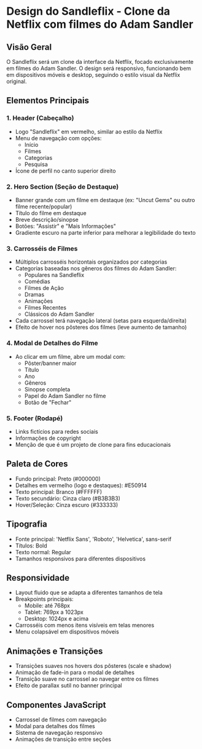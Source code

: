 # Design do Sandleflix - Clone da Netflix com filmes do Adam Sandler

## Visão Geral

O Sandleflix será um clone da interface da Netflix, focado exclusivamente em filmes do Adam Sandler. O design será responsivo, funcionando bem em dispositivos móveis e desktop, seguindo o estilo visual da Netflix original.

## Elementos Principais

### 1. Header (Cabeçalho)

- Logo "Sandleflix" em vermelho, similar ao estilo da Netflix
- Menu de navegação com opções:
  - Início
  - Filmes
  - Categorias
  - Pesquisa
- Ícone de perfil no canto superior direito

### 2. Hero Section (Seção de Destaque)

- Banner grande com um filme em destaque (ex: "Uncut Gems" ou outro filme recente/popular)
- Título do filme em destaque
- Breve descrição/sinopse
- Botões: "Assistir" e "Mais Informações"
- Gradiente escuro na parte inferior para melhorar a legibilidade do texto

### 3. Carrosséis de Filmes

- Múltiplos carrosséis horizontais organizados por categorias
- Categorias baseadas nos gêneros dos filmes do Adam Sandler:
  - Populares na Sandleflix
  - Comédias
  - Filmes de Ação
  - Dramas
  - Animações
  - Filmes Recentes
  - Clássicos do Adam Sandler
- Cada carrossel terá navegação lateral (setas para esquerda/direita)
- Efeito de hover nos pôsteres dos filmes (leve aumento de tamanho)

### 4. Modal de Detalhes do Filme

- Ao clicar em um filme, abre um modal com:
  - Pôster/banner maior
  - Título
  - Ano
  - Gêneros
  - Sinopse completa
  - Papel do Adam Sandler no filme
  - Botão de "Fechar"

### 5. Footer (Rodapé)

- Links fictícios para redes sociais
- Informações de copyright
- Menção de que é um projeto de clone para fins educacionais

## Paleta de Cores

- Fundo principal: Preto (#000000)
- Detalhes em vermelho (logo e destaques): #E50914
- Texto principal: Branco (#FFFFFF)
- Texto secundário: Cinza claro (#B3B3B3)
- Hover/Seleção: Cinza escuro (#333333)

## Tipografia

- Fonte principal: 'Netflix Sans', 'Roboto', 'Helvetica', sans-serif
- Títulos: Bold
- Texto normal: Regular
- Tamanhos responsivos para diferentes dispositivos

## Responsividade

- Layout fluido que se adapta a diferentes tamanhos de tela
- Breakpoints principais:
  - Mobile: até 768px
  - Tablet: 769px a 1023px
  - Desktop: 1024px e acima
- Carrosséis com menos itens visíveis em telas menores
- Menu colapsável em dispositivos móveis

## Animações e Transições

- Transições suaves nos hovers dos pôsteres (scale e shadow)
- Animação de fade-in para o modal de detalhes
- Transição suave no carrossel ao navegar entre os filmes
- Efeito de parallax sutil no banner principal

## Componentes JavaScript

- Carrossel de filmes com navegação
- Modal para detalhes dos filmes
- Sistema de navegação responsivo
- Animações de transição entre seções
